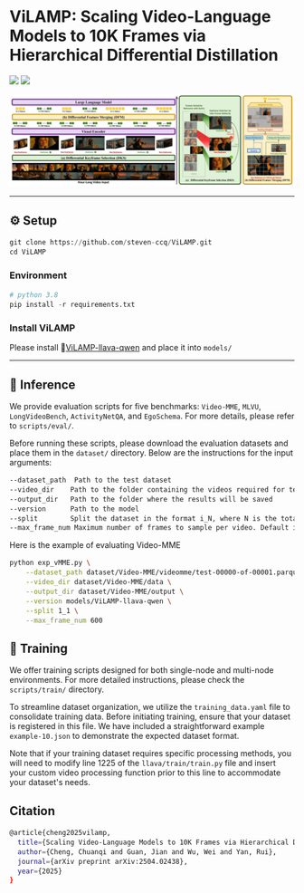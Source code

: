 # ViLAMP: Scaling Video-Language Models to 10K Frames via Hierarchical Differential Distillation

<div style='display:flex; gap: 0.25rem; '>
  <a href='https://arxiv.org/abs/2504.02438'><img src='https://img.shields.io/badge/Paper-PDF-red'></a>
  <a href='https://huggingface.co/orange-sk/ViLAMP-llava-qwen'><img src='https://img.shields.io/badge/%F0%9F%A4%97%20Hugging%20Face-ViLAMP-blue'></a>
</div>

![](imgs/ViLAMP.jpg)

---
## :gear: Setup
```python
git clone https://github.com/steven-ccq/ViLAMP.git
cd ViLAMP
```

### Environment
```python
# python 3.8
pip install -r requirements.txt
```

### Install ViLAMP

Please install 🤗[ViLAMP-llava-qwen](https://huggingface.co/orange-sk/ViLAMP-llava-qwen) and place it into `models/`

---
## :dart: Inference

We provide evaluation scripts for five benchmarks: `Video-MME`, `MLVU`, `LongVideoBench`, `ActivityNetQA`, and `EgoSchema`. For more details, please refer to `scripts/eval/`.

Before running these scripts, please download the evaluation datasets and place them in the `dataset/` directory. Below are the instructions for the input arguments:
```bash
--dataset_path  Path to the test dataset
--video_dir    Path to the folder containing the videos required for testing
--output_dir   Path to the folder where the results will be saved
--version      Path to the model
--split        Split the dataset in the format i_N, where N is the total number of splits and i is the current split index (starting from 1). Default is 1_1.
--max_frame_num Maximum number of frames to sample per video. Default is 600.
```
Here is the example of evaluating Video-MME
```bash
python exp_vMME.py \
    --dataset_path dataset/Video-MME/videomme/test-00000-of-00001.parquet \
    --video_dir dataset/Video-MME/data \
    --output_dir dataset/Video-MME/output \
    --version models/ViLAMP-llava-qwen \
    --split 1_1 \
    --max_frame_num 600
```

## :rocket: Training

We offer training scripts designed for both single-node and multi-node environments. For more detailed instructions, please check the `scripts/train/` directory.

To streamline dataset organization, we utilize the `training_data.yaml` file to consolidate training data. Before initiating training, ensure that your dataset is registered in this file. We have included a straightforward example `example-10.json` to demonstrate the expected dataset format.

Note that if your training dataset requires specific processing methods, you will need to modify line 1225 of the `llava/train/train.py` file and insert your custom video processing function prior to this line to accommodate your dataset's needs.

## Citation
```bash
@article{cheng2025vilamp,
  title={Scaling Video-Language Models to 10K Frames via Hierarchical Differential Distillation},
  author={Cheng, Chuanqi and Guan, Jian and Wu, Wei and Yan, Rui},
  journal={arXiv preprint arXiv:2504.02438},
  year={2025}
}
```
